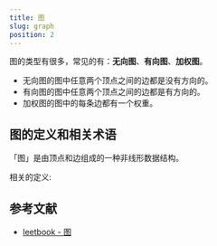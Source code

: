 ```yaml
---
title: 图
slug: graph
position: 2
---
```

图的类型有很多，常见的有：**无向图**、**有向图**、**加权图**。

- 无向图的图中任意两个顶点之间的边都是没有方向的。
- 有向图的图中任意两个顶点之间的边都是有方向的。
- 加权图的图中的每条边都有一个权重。

## 图的定义和相关术语
「图」是由顶点和边组成的一种非线形数据结构。

相关的定义:









## 参考文献
- [leetbook - 图](https://leetcode.cn/leetbook/read/graph/r3sizg/)
